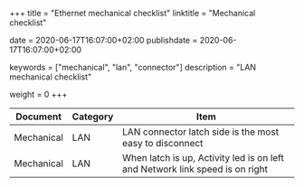 +++
title = "Ethernet mechanical checklist"
linktitle = "Mechanical checklist"

date = 2020-06-17T16:07:00+02:00
publishdate = 2020-06-17T16:07:00+02:00

keywords = ["mechanical", "lan", "connector"]
description = "LAN mechanical checklist"

weight = 0
+++

| Document   | Category | Item                                                                         |
| ---------- | -------- | ---------------------------------------------------------------------------- |
| Mechanical | LAN      | LAN connector latch side is the most easy to disconnect                      |
| Mechanical | LAN      | When latch is up, Activity led is on left and Network link speed is on right |
